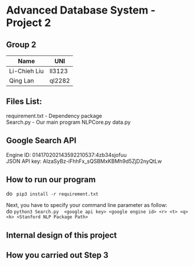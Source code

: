 # Advanced Database System - Project 2

## Group 2
|  Name      |  UNI   |
|------------|--------|
|Li-Chieh Liu| ll3123 |
|  Qing Lan  | ql2282 |

## Files List:
requirement.txt - Dependency package<br>
Search.py - Our main program
NLPCore.py
data.py 


## Google Search API
Engine ID: 014170202143592210537:4zb34sjofuu<br> 
JSON API key: AIzaSyBz-iFhhFx_sQSBMxKBMh9d5ZjD2nyQtLw

## How to run our program
do `` pip3 install -r requirement.txt`` <br>

Next, you have to specify your command line parameter as follow: <br>
do ``python3 Search.py  <google api key> <google engine id> <r> <t> <q> <k> <Stanford NLP Package Path>`` <br>


## Internal design of this project


## How you carried out Step 3




